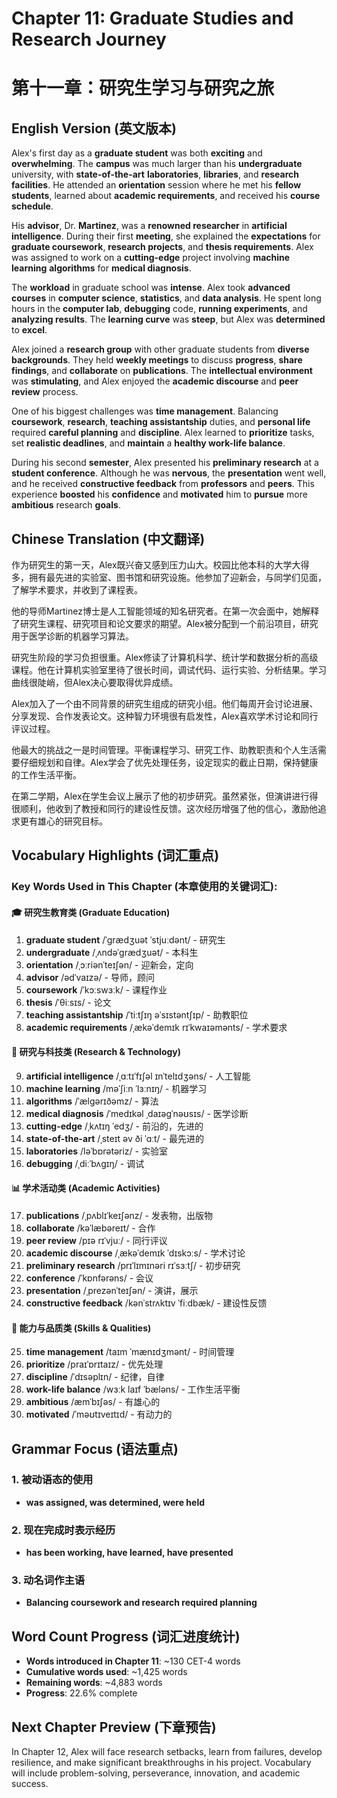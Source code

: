 # Chapter 11: Graduate Studies and Research Journey
# 第十一章：研究生学习与研究之旅

## English Version (英文版本)

Alex's first day as a **graduate student** was both **exciting** and **overwhelming**. The **campus** was much larger than his **undergraduate** university, with **state-of-the-art** **laboratories**, **libraries**, and **research facilities**. He attended an **orientation** session where he met his **fellow students**, learned about **academic requirements**, and received his **course schedule**.

His **advisor**, Dr. **Martinez**, was a **renowned researcher** in **artificial intelligence**. During their first **meeting**, she explained the **expectations** for **graduate coursework**, **research projects**, and **thesis requirements**. Alex was assigned to work on a **cutting-edge** project involving **machine learning** **algorithms** for **medical diagnosis**.

The **workload** in graduate school was **intense**. Alex took **advanced courses** in **computer science**, **statistics**, and **data analysis**. He spent long hours in the **computer lab**, **debugging** code, **running experiments**, and **analyzing results**. The **learning curve** was **steep**, but Alex was **determined** to **excel**.

Alex joined a **research group** with other graduate students from **diverse backgrounds**. They held **weekly meetings** to discuss **progress**, **share findings**, and **collaborate** on **publications**. The **intellectual environment** was **stimulating**, and Alex enjoyed the **academic discourse** and **peer review** process.

One of his biggest challenges was **time management**. Balancing **coursework**, **research**, **teaching assistantship** duties, and **personal life** required **careful planning** and **discipline**. Alex learned to **prioritize** tasks, set **realistic deadlines**, and **maintain** a **healthy work-life balance**.

During his second **semester**, Alex presented his **preliminary research** at a **student conference**. Although he was **nervous**, the **presentation** went well, and he received **constructive feedback** from **professors** and **peers**. This experience **boosted** his **confidence** and **motivated** him to **pursue** more **ambitious** research **goals**.

## Chinese Translation (中文翻译)

作为研究生的第一天，Alex既兴奋又感到压力山大。校园比他本科的大学大得多，拥有最先进的实验室、图书馆和研究设施。他参加了迎新会，与同学们见面，了解学术要求，并收到了课程表。

他的导师Martinez博士是人工智能领域的知名研究者。在第一次会面中，她解释了研究生课程、研究项目和论文要求的期望。Alex被分配到一个前沿项目，研究用于医学诊断的机器学习算法。

研究生阶段的学习负担很重。Alex修读了计算机科学、统计学和数据分析的高级课程。他在计算机实验室里待了很长时间，调试代码、运行实验、分析结果。学习曲线很陡峭，但Alex决心要取得优异成绩。

Alex加入了一个由不同背景的研究生组成的研究小组。他们每周开会讨论进展、分享发现、合作发表论文。这种智力环境很有启发性，Alex喜欢学术讨论和同行评议过程。

他最大的挑战之一是时间管理。平衡课程学习、研究工作、助教职责和个人生活需要仔细规划和自律。Alex学会了优先处理任务，设定现实的截止日期，保持健康的工作生活平衡。

在第二学期，Alex在学生会议上展示了他的初步研究。虽然紧张，但演讲进行得很顺利，他收到了教授和同行的建设性反馈。这次经历增强了他的信心，激励他追求更有雄心的研究目标。

## Vocabulary Highlights (词汇重点)

### Key Words Used in This Chapter (本章使用的关键词汇):

#### 🎓 研究生教育类 (Graduate Education)
1. **graduate student** /ˈɡrædʒuət ˈstjuːdənt/ - 研究生
2. **undergraduate** /ˌʌndəˈɡrædʒuət/ - 本科生
3. **orientation** /ˌɔːriənˈteɪʃən/ - 迎新会，定向
4. **advisor** /ədˈvaɪzə/ - 导师，顾问
5. **coursework** /ˈkɔːswɜːk/ - 课程作业
6. **thesis** /ˈθiːsɪs/ - 论文
7. **teaching assistantship** /ˈtiːtʃɪŋ əˈsɪstəntʃɪp/ - 助教职位
8. **academic requirements** /ˌækəˈdemɪk rɪˈkwaɪəmənts/ - 学术要求

#### 🔬 研究与科技类 (Research & Technology)
9. **artificial intelligence** /ˌɑːtɪˈfɪʃəl ɪnˈtelɪdʒəns/ - 人工智能
10. **machine learning** /məˈʃiːn ˈlɜːnɪŋ/ - 机器学习
11. **algorithms** /ˈælɡərɪðəmz/ - 算法
12. **medical diagnosis** /ˈmedɪkəl ˌdaɪəɡˈnəʊsɪs/ - 医学诊断
13. **cutting-edge** /ˌkʌtɪŋ ˈedʒ/ - 前沿的，先进的
14. **state-of-the-art** /ˌsteɪt əv ði ˈɑːt/ - 最先进的
15. **laboratories** /ləˈbɒrətəriz/ - 实验室
16. **debugging** /ˌdiːˈbʌɡɪŋ/ - 调试

#### 📊 学术活动类 (Academic Activities)
17. **publications** /ˌpʌblɪˈkeɪʃənz/ - 发表物，出版物
18. **collaborate** /kəˈlæbəreɪt/ - 合作
19. **peer review** /pɪə rɪˈvjuː/ - 同行评议
20. **academic discourse** /ˌækəˈdemɪk ˈdɪskɔːs/ - 学术讨论
21. **preliminary research** /prɪˈlɪmɪnəri rɪˈsɜːtʃ/ - 初步研究
22. **conference** /ˈkɒnfərəns/ - 会议
23. **presentation** /ˌprezənˈteɪʃən/ - 演讲，展示
24. **constructive feedback** /kənˈstrʌktɪv ˈfiːdbæk/ - 建设性反馈

#### 💪 能力与品质类 (Skills & Qualities)
25. **time management** /taɪm ˈmænɪdʒmənt/ - 时间管理
26. **prioritize** /praɪˈɒrɪtaɪz/ - 优先处理
27. **discipline** /ˈdɪsəplɪn/ - 纪律，自律
28. **work-life balance** /wɜːk laɪf ˈbæləns/ - 工作生活平衡
29. **ambitious** /æmˈbɪʃəs/ - 有雄心的
30. **motivated** /ˈməʊtɪveɪtɪd/ - 有动力的

## Grammar Focus (语法重点)

### 1. 被动语态的使用
- **was assigned, was determined, were held**

### 2. 现在完成时表示经历
- **has been working, have learned, have presented**

### 3. 动名词作主语
- **Balancing coursework and research required planning**

## Word Count Progress (词汇进度统计)
- **Words introduced in Chapter 11**: ~130 CET-4 words
- **Cumulative words used**: ~1,425 words
- **Remaining words**: ~4,883 words
- **Progress**: 22.6% complete

## Next Chapter Preview (下章预告)
In Chapter 12, Alex will face research setbacks, learn from failures, develop resilience, and make significant breakthroughs in his project. Vocabulary will include problem-solving, perseverance, innovation, and academic success.
